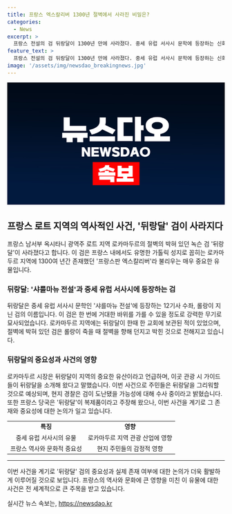 ```yaml
---
title: 프랑스 엑스칼리버 1300년 절벽에서 사라진 비밀은?
categories:
  - News
excerpt: >
  프랑스 전설의 검 뒤랑달이 1300년 만에 사라졌다. 중세 유럽 서사시 문학에 등장하는 신화적인 무기로 알려진 이 검은 로트 지역 로카마두르의 절벽에 박혀 있었으며, 이 지역의 가톨릭 성지로 꼽혔다. 현지 주민들은 검을 그리워하고 경찰은 도난의 가능성을 조사 중이다. 이에 앞서 프랑스 당국은 뒤랑달이 복제품임을 밝히기도 했다.
feature_text: >
  프랑스 전설의 검 뒤랑달이 1300년 만에 사라졌다. 중세 유럽 서사시 문학에 등장하는 신화적인 무기로 알려진 이 검은 로트 지역 로카마두르의 절벽에 박혀 있었으며, 이 지역의 가톨릭 성지로 꼽혔다. 현지 주민들은 검을 그리워하고 경찰은 도난의 가능성을 조사 중이다. 이에 앞서 프랑스 당국은 뒤랑달이 복제품임을 밝히기도 했다.
image: '/assets/img/newsdao_breakingnews.jpg'
---
```


<p><img src="/assets/img/newsdao_breakingnews.jpg" alt="firstkoreanews 속보" /></p>

<h2 data-ke-size="size26">프랑스 로트 지역의 역사적인 사건, '뒤랑달' 검이 사라지다</h2>

<p data-ke-size="size16">프랑스 남서부 옥시타니 광역주 로트 지역 로카마두르의 절벽의 박혀 있던 녹슨 검 '뒤랑달'이 사라졌다고 합니다. 이 검은 프랑스 내에서도 유명한 가톨릭 성지로 꼽히는 로카마두르 지역에 1300여 년간 존재했던 '프랑스판 엑스칼리버'라 불리우는 매우 중요한 유물입니다.</p>

<h3 data-ke-size="size22">뒤랑달: '샤를마뉴 전설'과 중세 유럽 서사시에 등장하는 검</h3>

<p data-ke-size="size16">뒤랑달은 중세 유럽 서사시 문학인 '샤를마뉴 전설'에 등장하는 12기사 수좌, 롤랑이 지닌 검의 이름입니다. 이 검은 한 번에 거대한 바위를 가를 수 있을 정도로 강력한 무기로 묘사되었습니다. 로카마두르 지역에는 뒤랑달이 한때 한 교회에 보관된 적이 있었으며, 절벽에 박혀 있던 검은 롤랑이 죽을 때 절벽을 향해 던지고 박힌 것으로 전해지고 있습니다.</p>

<h3 data-ke-size="size22">뒤랑달의 중요성과 사건의 영향</h3>

<p data-ke-size="size16">로카마두르 시장은 뒤랑달이 지역의 중요한 유산이라고 언급하며, 이곳 관광 시 가이드들이 뒤랑달을 소개해 왔다고 말했습니다. 이번 사건으로 주민들은 뒤랑달을 그리워할 것으로 예상되며, 현지 경찰은 검이 도난됐을 가능성에 대해 수사 중이라고 밝혔습니다. 또한 프랑스 당국은 '뒤랑달'이 복제품이라고 주장해 왔으나, 이번 사건을 계기로 그 존재와 중요성에 대한 논의가 일고 있습니다.</p>

<table>
    <tr>
        <td style="text-align: center; height: 17px;"><b>특징</b></td>
        <td style="text-align: center; height: 17px;"><b>영향</b></td>
    </tr>
    <tr>
        <td style="text-align: center; height: 17px;">중세 유럽 서사시의 유물</td>
        <td style="text-align: center; height: 17px;">로카마두르 지역 관광 산업에 영향</td>
    </tr>
    <tr>
        <td style="text-align: center; height: 17px;">프랑스 역사와 문화적 중요성</td>
        <td style="text-align: center; height: 17px;">현지 주민들의 감정적 영향</td>
    </tr>
</table>

<hr>

<p data-ke-size="size16">이번 사건을 계기로 '뒤랑달' 검의 중요성과 실제 존재 여부에 대한 논의가 더욱 활발하게 이루어질 것으로 보입니다. 프랑스의 역사와 문화에 큰 영향을 미친 이 유물에 대한 사건은 전 세계적으로 큰 주목을 받고 있습니다.</p>
실시간 뉴스 속보는, <a href="https://newsdao.kr" rel="dofollow">https://newsdao.kr</a>


